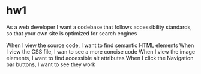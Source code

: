 # hw1
As a web developer I want a codebase that follows accessibility standards, so that your own site is optimized for search engines

When I view the source code, I want to find semantic HTML elements
When I view the CSS file, I wan to see a more concise code
When I view the image elements, I want to find accessible alt attributes
When I click the Navigation bar buttons, I want to see they work
